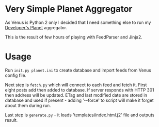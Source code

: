 # Very Simple Planet Aggregator

As Venus is Python 2 only I decided that I need something else to run my
[Developer's Planet](https://devplanet.one.pl/) aggregator.

This is the result of few hours of playing with FeedParser and Jinja2.

# Usage

Run `init.py planet.ini` to create database and import feeds from Venus config
file.

Next step is `fetch.py` which will connect to each feed and fetch it. First
eight posts add then added to database. If server responds with HTTP 301 then
address will be updated. ETag and last modified date are stored in database and
used if present - adding '--force' to script will make it forget about them
during run.

Last step is `generate.py` - it loads 'templates/index.html.j2' file and outputs
result.
